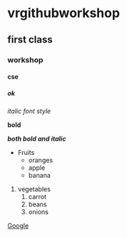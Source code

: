 # vrgithubworkshop
## first class
### workshop
#### cse
##### ok
*italic font style*

**bold**

***both bold and italic***
* Fruits
  * oranges
  * apple
  * banana
1. vegetables
   1. carrot
   2. beans
   3. onions
   
 [Google](https://www.google.com/)

